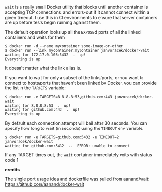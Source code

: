 `wait` is a really small Docker utility that blocks until another container is accepting TCP connections, and errors-out if it cannot connect within a given timeout. I use this
in CI environments to ensure that server containers are up before tests begin running
against them.

The default operation looks up all the `EXPOSE`d ports of all the linked containers
and waits for them

```shell
$ docker run -d --name mycontainer some-image-or-other
$ docker run --link mycontainer:mycontainer janvoracek/docker-wait
waiting for 172.17.0.105:5432  .  up!
Everything is up
```

It doesn't matter what the link alias is.

If you want to wait for only a subset of the links/ports, or you want to connect
to hosts/ports that haven't been linked by Docker, you can provide the list in
the `TARGETS` variable:

```shell
$ docker run -e TARGETS=8.8.8.8:53,github.com:443 janvoracek/docker-wait
waiting for 8.8.8.8:53  .  up!
waiting for github.com:443  .  up!
Everything is up
```

By default each connection attempt will bail after 30 seconds. You can specify how long to wait (in seconds) using the `TIMEOUT` env variable:

```shell
$ docker run -e TARGETS=github.com:5432 -e TIMEOUT=2 janvoracek/docker-wait
waiting for github.com:5432  ..  ERROR: unable to connect
```

If any TARGET times out, the `wait` container immediately exits with status code 1

**credits**

The single port usage idea and dockerfile was pulled from aanand/wait: https://github.com/aanand/docker-wait
